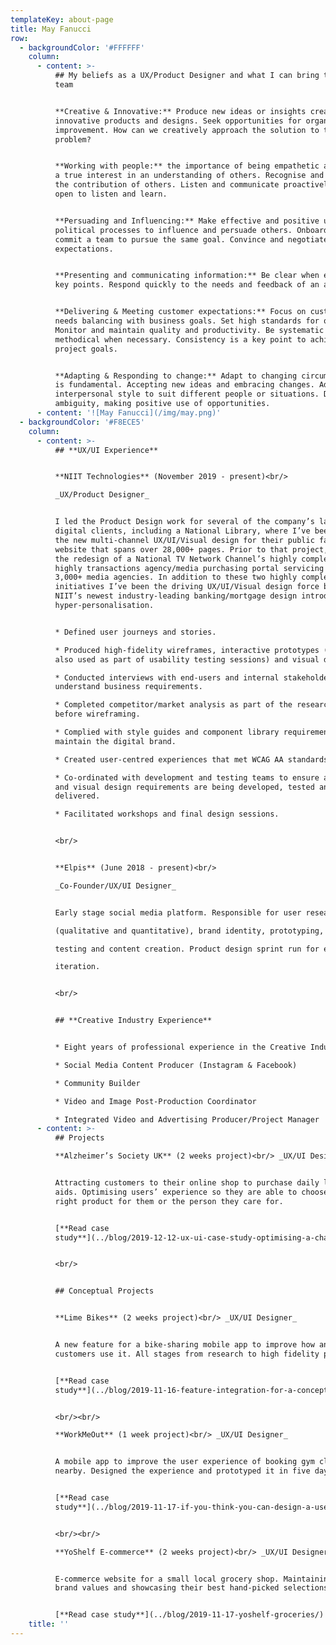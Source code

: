 ```yaml
---
templateKey: about-page
title: May Fanucci
row:
  - backgroundColor: '#FFFFFF'
    column:
      - content: >-
          ## My beliefs as a UX/Product Designer and what I can bring to your
          team


          **Creative & Innovative:** Produce new ideas or insights creating
          innovative products and designs. Seek opportunities for organisational
          improvement. How can we creatively approach the solution to this
          problem?


          **Working with people:** the importance of being empathetic and having
          a true interest in an understanding of others. Recognise and reward
          the contribution of others. Listen and communicate proactively. Being
          open to listen and learn.


          **Persuading and Influencing:** Make effective and positive use of
          political processes to influence and persuade others. Onboard and
          commit a team to pursue the same goal. Convince and negotiate
          expectations.


          **Presenting and communicating information:** Be clear when expressing
          key points. Respond quickly to the needs and feedback of an audience. 


          **Delivering & Meeting customer expectations:** Focus on customer
          needs balancing with business goals. Set high standards for quality.
          Monitor and maintain quality and productivity. Be systematic and
          methodical when necessary. Consistency is a key point to achieve
          project goals.


          **Adapting & Responding to change:** Adapt to changing circumstances
          is fundamental. Accepting new ideas and embracing changes. Adapt
          interpersonal style to suit different people or situations. Deal with
          ambiguity, making positive use of opportunities.
      - content: '![May Fanucci](/img/may.png)'
  - backgroundColor: '#F8ECE5'
    column:
      - content: >-
          ## **UX/UI Experience**


          **NIIT Technologies** (November 2019 - present)<br/>

          _UX/Product Designer_


          I led the Product Design work for several of the company’s largest
          digital clients, including a National Library, where I’ve been driving
          the new multi-channel UX/UI/Visual design for their public facing
          website that spans over 28,000+ pages. Prior to that project, I led
          the redesign of a National TV Network Channel’s highly complex and
          highly transactions agency/media purchasing portal servicing over
          3,000+ media agencies. In addition to these two highly complex
          initiatives I’ve been the driving UX/UI/Visual design force behind
          NIIT’s newest industry-leading banking/mortgage design introducing
          hyper-personalisation.


          * Defined user journeys and stories.

          * Produced high-fidelity wireframes, interactive prototypes (that were
          also used as part of usability testing sessions) and visual designs.

          * Conducted interviews with end-users and internal stakeholders to
          understand business requirements.

          * Completed competitor/market analysis as part of the research phase
          before wireframing.

          * Complied with style guides and component library requirements to
          maintain the digital brand.

          * Created user-centred experiences that met WCAG AA standards.

          * Co-ordinated with development and testing teams to ensure all UX/UI
          and visual design requirements are being developed, tested and
          delivered.

          * Facilitated workshops and final design sessions.


          <br/>


          **Elpis** (June 2018 - present)<br/>

          _Co-Founder/UX/UI Designer_


          Early stage social media platform. Responsible for user research

          (qualitative and quantitative), brand identity, prototyping, user

          testing and content creation. Product design sprint run for early

          iteration.


          <br/>


          ## **Creative Industry Experience**


          * Eight years of professional experience in the Creative Industry

          * Social Media Content Producer (Instagram & Facebook)

          * Community Builder

          * Video and Image Post-Production Coordinator

          * Integrated Video and Advertising Producer/Project Manager
      - content: >-
          ## Projects 

          **Alzheimer’s Society UK** (2 weeks project)<br/> _UX/UI Designer_


          Attracting customers to their online shop to purchase daily living
          aids. Optimising users’ experience so they are able to choose the
          right product for them or the person they care for.


          [**Read case
          study**](../blog/2019-12-12-ux-ui-case-study-optimising-a-charity-e-commerce-experience/)


          <br/>


          ## Conceptual Projects


          **Lime Bikes** (2 weeks project)<br/> _UX/UI Designer_


          A new feature for a bike-sharing mobile app to improve how and when
          customers use it. All stages from research to high fidelity prototype.


          [**Read case
          study**](../blog/2019-11-16-feature-integration-for-a-conceptual-bike-sharing-mobile-application/)


          <br/><br/>

          **WorkMeOut** (1 week project)<br/> _UX/UI Designer_


          A mobile app to improve the user experience of booking gym classes
          nearby. Designed the experience and prototyped it in five days.


          [**Read case
          study**](../blog/2019-11-17-if-you-think-you-can-design-a-user-experience-and-prototype-it-in-5-days-you’re-right/)


          <br/><br/>

          **YoShelf E-commerce** (2 weeks project)<br/> _UX/UI Designer_


          E-commerce website for a small local grocery shop. Maintaining their
          brand values and showcasing their best hand-picked selections.


          [**Read case study**](../blog/2019-11-17-yoshelf-groceries/)
    title: ''
---
```


###
